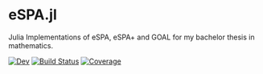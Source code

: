 # eSPA.jl

Julia Implementations of eSPA, eSPA+ and GOAL for my bachelor thesis in mathematics.  

[![Dev](https://img.shields.io/badge/docs-dev-blue.svg)](https://pw0lf.github.io/eSPA.jl/dev/)
[![Build Status](https://github.com/pw0lf/eSPA.jl/actions/workflows/CI.yml/badge.svg?branch=main)](https://pw0lf.github.io/eSPA.jl/actions/workflows/CI.yml?query=branch%3Amain)
[![Coverage](https://codecov.io/gh/pw0lf/eSPA.jl/branch/main/graph/badge.svg)](https://codecov.io/gh/pw0lf/eSPA.jl)